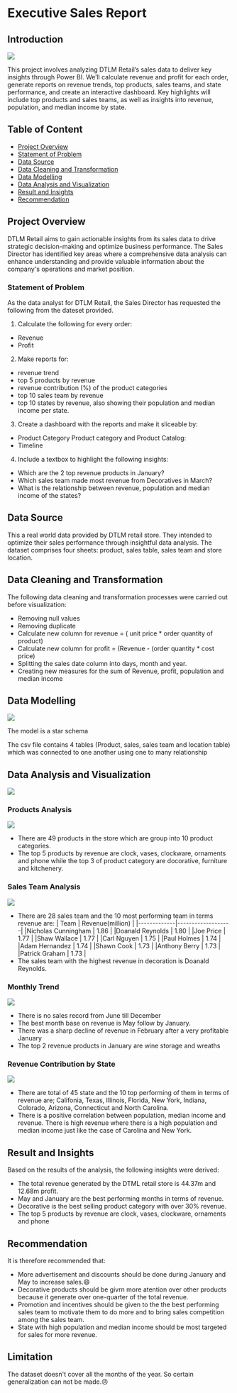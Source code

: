 # Executive Sales Report


## Introduction

![](https://5.imimg.com/data5/SELLER/Default/2021/12/IL/MM/NY/51665645/stationary-shop-interior-design.jpg)

This project involves analyzing DTLM Retail’s sales data to deliver key insights through Power BI. We’ll calculate revenue and profit for each order, generate reports on revenue trends, top products, sales teams, and state performance, and create an interactive dashboard. Key highlights will include top products and sales teams, as well as insights into revenue, population, and median income by state.


## Table of Content

- [Project Overview](#project-overview)
- [Statement of Problem](#statement-of-problem)
- [Data Source](#data-source)
- [Data Cleaning and Transformation](#data-cleaning-and-transformation)
- [Data Modelling](#data-modelling)
- [Data Analysis and Visualization](#data-analysis-and-visualization)
- [Result and Insights](#result-and-insights)
- [Recommendation](#recommendation)


## Project Overview

DTLM Retail aims to gain actionable insights from its sales data to drive strategic decision-making and optimize business performance. The Sales Director has identified key areas where a comprehensive data analysis can enhance understanding and provide valuable information about the company's operations and market position. 


### Statement of Problem

As the data analyst for DTLM Retail, the Sales Director has requested the following from the dateset provided.
1. Calculate the following for every order: 
- Revenue
- Profit 

2. Make reports for:
 - revenue trend
 - top 5 products by revenue
 - revenue contribution (%) of the product categories
 - top 10 sales team by revenue
 - top 10 states by revenue, also showing their population and median income per state.

3. Create a dashboard with the reports and make it sliceable by:
 - Product Category Product category and Product Catalog:
 - Timeline 

4. Include a textbox to highlight the following insights:
 - Which are the 2 top revenue products in January?
 - Which sales team made most revenue from Decoratives in March?
 - What is the relationship between revenue, population and median income of the states?


## Data Source

This a real world data provided by DTLM retail store. They intended to optimize their sales performance through insightful data analysis. The dataset comprises four sheets: product, sales table, sales team and store location.


## Data Cleaning and Transformation

The following data cleaning and transformation processes were carried out before visualization:
- Removing null values
- Removing duplicate
- Calculate new column for revenue = ( unit price * order quantity of product)
- Calculate new column for profit =  (Revenue - (order quantity * cost price)
- Splitting the sales date column into days, month and year.
- Creating new measures for the sum of Revenue, profit, population and median income


## Data Modelling 

![](sales_exec_model_view.JPG)

The model is a star schema

The csv file contains 4 tables (Product, sales, sales team and location table) which was connected to one another using one to many relationship


## Data Analysis and Visualization

![](sale_dashboard_final.PNG)


### Products Analysis
![](%Revenue_of_product)

- There are 49 products in the store which are group into 10 product categories. 
- The top 5 products by revenue are clock, vases, clockware, ornaments and phone while the top 3 of product category are docorative, furniture and kitchenery.

  
### Sales Team Analysis

![](Revenue_by_STeam.PNG)

- There are 28 sales team and the 10 most performing team in terms revenue are:
  |  Team       |  Revenue(million) |
  |-------------|-------------------|
  |Nicholas Cunningham   |   1.86 |
  |Doanald Reynolds |   1.80 |
  |Joe Price  |   1.77  |
  |Shaw Wallace   |  1.77  |
  |Carl Nguyen  |  1.75  |
  |Paul Holmes  |  1.74 |
  |Adam Hernandez  |  1.74  |
  |Shawn Cook  |  1.73  |
  |Anthony Berry  |  1.73  |
  |Patrick Graham  |  1.73 |
- The sales team with the highest revenue in decoration is Doanald Reynolds.

  
### Monthly Trend

![](RevenueTrend.PNG)

- There is no sales record from June till December
- The best month base on revenue is May follow by January.
- There was a sharp decline of revenue in February after a very profitable January
- The top 2 revenue products in January are wine storage and wreaths

 
### Revenue Contribution by State  
![](RPM_by_State.PNG)

- There are total of 45 state and the 10 top performing of them in terms of revenue are; Califonia, Texas, Illinois, Florida, New York, Indiana, Colorado, Arizona, Connecticut and North Carolina.
- There is a positive correlation between population, median income and revenue. There is high revenue where there is a high population and median income just like the case of Carolina and New York.

  
## Result and Insights

Based on the results of the analysis, the following insights were derived:
- The total revenue generated by the DTML retail store is 44.37m and 12.68m profit.
- May and January are the best performing months in terms of revenue.
- Decorative is the best selling product category with over 30% revenue.
- The top 5 products by revenue are clock, vases, clockware, ornaments and phone


## Recommendation

It is therefore recommended that:
- More advertisement and discounts should be done during January and May to increase sales.😄
- Decorative products should be givrn more atention over other products because it generate over one-quarter of the total revenue.
- Promotion and incentives should be given to the the best performing sales team to motivate them to do more and to bring sales competition among the sales team.
- State with high population and median income should be most targeted for sales for more revenue.

## Limitation

The dataset doesn't cover all the months of the year. So certain generalization can not be made.😠






